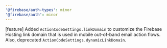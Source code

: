 ```yaml
---
'@firebase/auth-types': minor
'@firebase/auth': minor
---
```


[feature] Added `ActionCodeSettings.linkDomain` to customize the Firebase Hosting link domain that
is used in mobile out-of-band email action flows. Also, deprecated
`ActionCodeSettings.dynamicLinkDomain`.